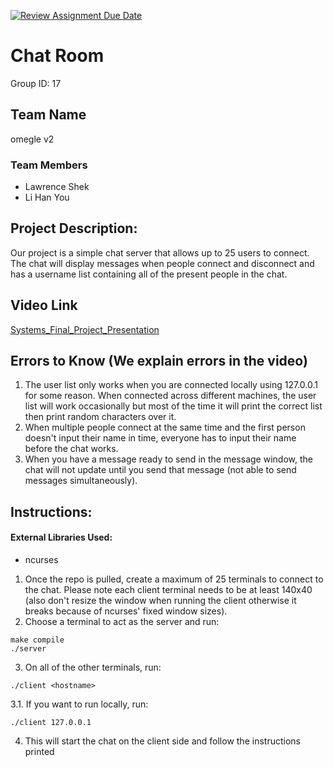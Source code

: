 [![Review Assignment Due Date](https://classroom.github.com/assets/deadline-readme-button-22041afd0340ce965d47ae6ef1cefeee28c7c493a6346c4f15d667ab976d596c.svg)](https://classroom.github.com/a/Vh67aNdh)
# Chat Room
Group ID: 17

## Team Name
omegle v2

### Team Members 
- Lawrence Shek
- Li Han You
       
## Project Description:
Our project is a simple chat server that allows up to 25 users to connect. The chat will display messages when people connect and disconnect and has a username list containing all of the present people in the chat.

## Video Link
[Systems_Final_Project_Presentation](https://drive.google.com/drive/folders/1vfc27V8ZlNeRzdYNplDj3GIUbNcXlUd-?usp=sharing)

## Errors to Know (We explain errors in the video)
1. The user list only works when you are connected locally using 127.0.0.1 for some reason. When connected across different machines, the user list will work occasionally but most of the time it will print the correct list then print random characters over it.  
2. When multiple people connect at the same time and the first person doesn't input their name in time, everyone has to input their name before the chat works.
3. When you have a message ready to send in the message window, the chat will not update until you send that message (not able to send messages simultaneously).

## Instructions:

#### External Libraries Used:
- ncurses 


1. Once the repo is pulled, create a maximum of 25 terminals to connect to the chat. Please note each client terminal needs to be at least 140x40 (also don't resize the window when running the client otherwise it breaks because of ncurses' fixed window sizes).
2. Choose a terminal to act as the server and run:
```
make compile
./server
```
3. On all of the other terminals, run:
```
./client <hostname>
```

3.1. If you want to run locally, run:
```
./client 127.0.0.1
```
4. This will start the chat on the client side and follow the instructions printed
